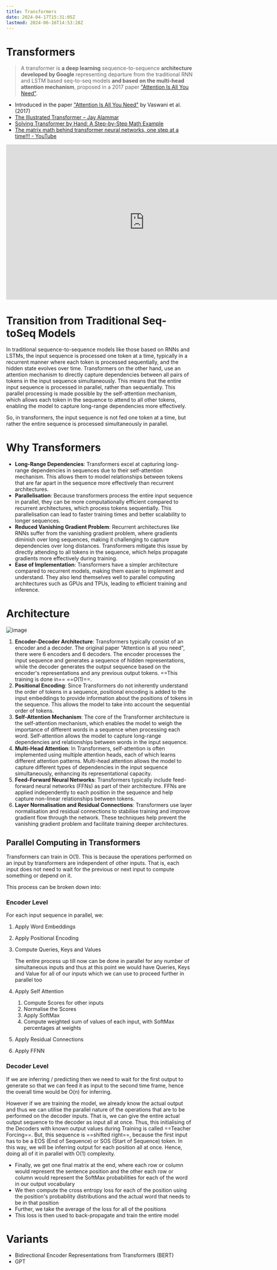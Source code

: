 ```yaml
---
title: Transformers
date: 2024-04-17T15:31:05Z
lastmod: 2024-06-16T14:53:28Z
---
```


# Transformers

> A transformer is **a deep learning** sequence-to-sequence **architecture developed by Google** representing departure from the traditional RNN and LSTM based seq-to-seq models **and based on the multi-head attention mechanism**, proposed in a 2017 paper [&quot;Attention Is All You Need&quot;](assets/attention-is-all-you-need-20240428205150-tbz6s25.pdf).

* Introduced in the paper [&quot;Attention Is All You Need&quot;](assets/attention-is-all-you-need-20240428205150-tbz6s25.pdf) by Vaswani et al. (2017)
* [The Illustrated Transformer – Jay Alammar](https://jalammar.github.io/illustrated-transformer/ "The Illustrated Transformer – Jay Alammar – Visualizing machine learning one concept at a time.")
* [Solving Transformer by Hand: A Step-by-Step Math Example](https://levelup.gitconnected.com/understanding-transformers-from-start-to-end-a-step-by-step-math-example-16d4e64e6eb1)
* [The matrix math behind transformer neural networks, one step at a time!!! - YouTube](https://www.youtube.com/watch?v=KphmOJnLAdI "The matrix math behind transformer neural networks, one step at a time!!! - YouTube")

<iframe sandbox="allow-forms allow-presentation allow-same-origin allow-scripts allow-modals" src="https://www.youtube.com/embed/zxQyTK8quyY" data-src="" border="0" frameborder="no" framespacing="0" allowfullscreen="true" style="width: 745px; height: 420px;"></iframe>

# Transition from Traditional Seq-toSeq Models

In traditional sequence-to-sequence models like those based on RNNs and LSTMs, the input sequence is processed one token at a time, typically in a recurrent manner where each token is processed sequentially, and the hidden state evolves over time. Transformers on the other hand, use an attention mechanism to directly capture dependencies between all pairs of tokens in the input sequence simultaneously. This means that the entire input sequence is processed in parallel, rather than sequentially. This parallel processing is made possible by the self-attention mechanism, which allows each token in the sequence to attend to all other tokens, enabling the model to capture long-range dependencies more effectively.

So, in transformers, the input sequence is not fed one token at a time, but rather the entire sequence is processed simultaneously in parallel.

# Why Transformers

* **Long-Range Dependencies**: Transformers excel at capturing long-range dependencies in sequences due to their self-attention mechanism. This allows them to model relationships between tokens that are far apart in the sequence more effectively than recurrent architectures.
* **Parallelisation**: Because transformers process the entire input sequence in parallel, they can be more computationally efficient compared to recurrent architectures, which process tokens sequentially. This parallelisation can lead to faster training times and better scalability to longer sequences.
* **Reduced Vanishing Gradient Problem**: Recurrent architectures like RNNs suffer from the vanishing gradient problem, where gradients diminish over long sequences, making it challenging to capture dependencies over long distances. Transformers mitigate this issue by directly attending to all tokens in the sequence, which helps propagate gradients more effectively during training.
* **Ease of Implementation**: Transformers have a simpler architecture compared to recurrent models, making them easier to implement and understand. They also lend themselves well to parallel computing architectures such as GPUs and TPUs, leading to efficient training and inference.

# Architecture

​![image](assets/image-20240428210324-h4sz0ru.png "The Transformer - Model Architecture")​

1. **Encoder-Decoder Architecture**: Transformers typically consist of an encoder and a decoder. The original paper "Attention is all you need", there were $6$ encoders and $6$ decoders. The encoder processes the input sequence and generates a sequence of hidden representations, while the decoder generates the output sequence based on the encoder's representations and any previous output tokens. ==This training is done in== ==$O(1)$==.
2. **Positional Encoding**: Since Transformers do not inherently understand the order of tokens in a sequence, positional encoding is added to the input embeddings to provide information about the positions of tokens in the sequence. This allows the model to take into account the sequential order of tokens.
3. **Self-Attention Mechanism**: The core of the Transformer architecture is the self-attention mechanism, which enables the model to weigh the importance of different words in a sequence when processing each word. Self-attention allows the model to capture long-range dependencies and relationships between words in the input sequence.
4. **Multi-Head Attention**: In Transformers, self-attention is often implemented using multiple attention heads, each of which learns different attention patterns. Multi-head attention allows the model to capture different types of dependencies in the input sequence simultaneously, enhancing its representational capacity.
5. **Feed-Forward Neural Networks**: Transformers typically include feed-forward neural networks (FFNs) as part of their architecture. FFNs are applied independently to each position in the sequence and help capture non-linear relationships between tokens.
6. **Layer Normalisation and Residual Connections**: Transformers use layer normalisation and residual connections to stabilise training and improve gradient flow through the network. These techniques help prevent the vanishing gradient problem and facilitate training deeper architectures.

## Parallel Computing in Transformers

Transformers can train in O(1). This is because the operations performed on an input by transformers are independent of other inputs. That is, each input does not need to wait for the previous or next input to compute something or depend on it.

This process can be broken down into:

### Encoder Level

For each input sequence in parallel, we:

1. Apply Word Embeddings
2. Apply Positional Encoding
3. Compute Queries, Keys and Values

    The entire process up till now can be done in parallel for any number of simultaneous inputs and thus at this point we would have Queries, Keys and Value for all of our inputs which we can use to proceed further in parallel too

4. Apply Self Attention

    1. Compute Scores for other inputs
    2. Normalise the Scores
    3. Apply SoftMax
    4. Compute weighted sum of values of each input, with SoftMax percentages at weights
5. Apply Residual Connections
6. Apply FFNN

### Decoder Level

If we are inferring / predicting then we need to wait for the first output to generate so that we can feed it as input to the second time frame, hence the overall time would be O(n) for inferring.

However if we are training the model, we already know the actual output and thus we can utilise the parallel nature of the operations that are to be performed on the decoder inputs. That is, we can give the entire actual output sequence to the decoder as input all at once. Thus, this initialising of the Decoders with known output values during Training is called ==Teacher Forcing==. But, this sequence is ==shifted right==, because the first input has to be a EOS (End of Sequence) or SOS (Start of Sequence) token. In this way, we will be inferring output for each position all at once. Hence, doing all of it in parallel with O(1) complexity.

* Finally, we get one final matrix at the end, where each row or column would represent the sentence position and the other each row or column would represent the SoftMax probabilities for each of the word in our output vocabulary
* We then compute the cross entropy loss for each of the position using the position's probability distributions and the actual word that needs to be in that position
* Further, we take the average of the loss for all of the positions
* This loss is then used to back-propagate and train the entire model

# Variants

* Bidirectional Encoder Representations from Transformers (BERT)
* GPT

‍

‍
